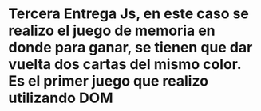 ﻿# Tercera Entrega Js, en este caso se realizo el juego de memoria en donde  para ganar, se tienen que dar vuelta dos cartas del mismo color. Es el primer juego que realizo utilizando DOM
